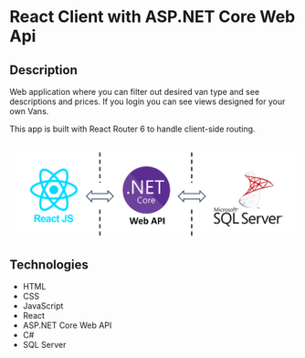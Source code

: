 # React Client with ASP.NET Core Web Api

## Description
Web application where you can filter out desired van type and see descriptions and prices.
If you login you can see views designed for your own Vans.

This app is built with React Router 6 to handle client-side routing.

<br/>
<img src="./Fullstack CRUD.png" alt="Overview design of this app." width="600px"/>

## Technologies
- HTML
- CSS
- JavaScript
- React
- ASP.NET Core Web API
- C#
- SQL Server

